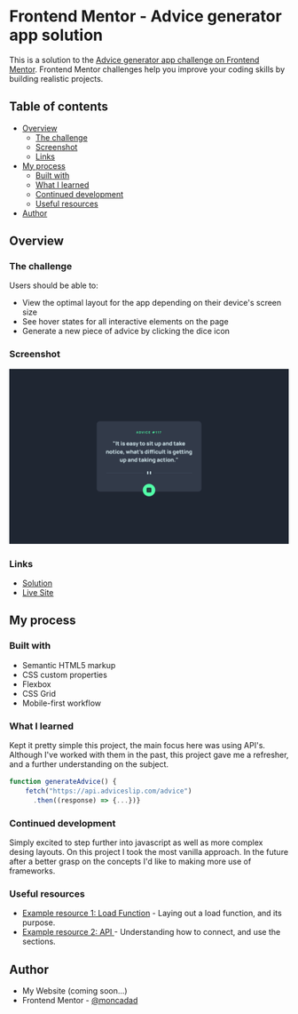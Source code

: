 # Frontend Mentor - Advice generator app solution

This is a solution to the [Advice generator app challenge on Frontend Mentor](https://www.frontendmentor.io/challenges/advice-generator-app-QdUG-13db). Frontend Mentor challenges help you improve your coding skills by building realistic projects.

## Table of contents

- [Overview](#overview)
  - [The challenge](#the-challenge)
  - [Screenshot](#screenshot)
  - [Links](#links)
- [My process](#my-process)
  - [Built with](#built-with)
  - [What I learned](#what-i-learned)
  - [Continued development](#continued-development)
  - [Useful resources](#useful-resources)
- [Author](#author)

## Overview

### The challenge

Users should be able to:

- View the optimal layout for the app depending on their device's screen size
- See hover states for all interactive elements on the page
- Generate a new piece of advice by clicking the dice icon

### Screenshot

![](./screenshot.png)

### Links

- [Solution](https://your-solution-url.com)
- [Live Site](https://your-live-site-url.com)

## My process

### Built with

- Semantic HTML5 markup
- CSS custom properties
- Flexbox
- CSS Grid
- Mobile-first workflow

### What I learned

Kept it pretty simple this project, the main focus here was using API's.
Although I've worked with them in the past, this project gave me a refresher, and a further understanding on the subject.

```js
function generateAdvice() {
    fetch("https://api.adviceslip.com/advice")
      .then((response) => {...})}
```

### Continued development

Simply excited to step further into javascript as well as more complex desing layouts. On this project I took the most vanilla approach. In the future after a better grasp on the concepts I'd like to making more use of frameworks.

### Useful resources

- [Example resource 1: Load Function](https://developer.mozilla.org/en-US/docs/Web/API/Window/load_event) - Laying out a load function, and its purpose.
- [Example resource 2: API ](https://www.freecodecamp.org/news/make-api-calls-in-javascript/) - Understanding how to connect, and use the sections.

## Author

- My Website (coming soon...)
- Frontend Mentor - [@moncadad](https://www.frontendmentor.io/profile/moncadad)
